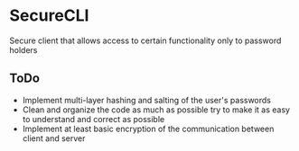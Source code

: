 # SecureCLI
Secure client that allows access to certain functionality only to password holders

## ToDo
- Implement multi-layer hashing and salting of the user's passwords
- Clean and organize the code as much as possible try to make it as easy to understand and correct as possible
- Implement at least basic encryption of the communication between client and server
